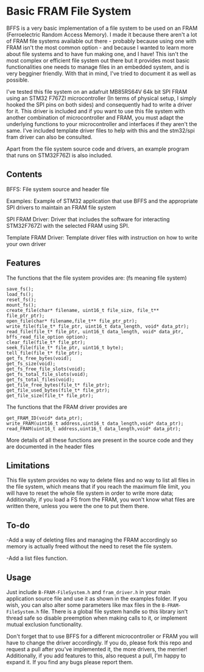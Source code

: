 # Basic FRAM File System

BFFS is a very basic implementation of a file system to be used on an FRAM (Ferroelectric Random Access Memory). I made it because there aren't a lot of FRAM file systems available out there - probably because using one with FRAM isn't the most common option - and because I wanted to learn more about file systems and to have fun making one, and I have! This isn't the most complex or efficient file system out there but it provides most basic functionalities one needs to manage files in an embedded system, and is very begginer friendly. With that in mind, I've tried to document it as well as possible.

I've tested this file system on an adafruit MB85RS64V 64k bit SPI FRAM using an STM32 F767ZI microcontroller (In terms of physical setup, I simply hooked the SPI pins on both sides) and consequently had to write a driver for it. This driver is included and if you want to use this file system with another combination of microcontroller and FRAM, you must adapt the underlying functions to your microcontroller and interfaces if they aren't the same. I've included template driver files to help with this and the stm32/spi fram driver can also be consulted.

Apart from the file system source code and drivers, an example program that runs on STM32F76ZI is also included. 

## Contents
BFFS: File system source and header file

Examples: Example of STM32 application that use BFFS and the appropriate SPI drivers to maintain an FRAM file system

SPI FRAM Driver: Driver that includes the software for interacting STM32F767ZI with the selected FRAM using SPI.

Template FRAM Driver: Template driver files with instruction on how to write your own driver
## Features

The functions that the file system provides are: (fs meaning file system)
```
save_fs();
load_fs();
reset_fs();
mount_fs();
create_file(char* filename, uint16_t file_size, file_t** file_ptr_ptr);
open_file(char* filename,file_t** file_ptr_ptr);
write_file(file_t* file_ptr, uint16_t data_length, void* data_ptr);
read_file(file_t* file_ptr, uint16_t data_length, void* data_ptr, bffs_read_file_option option);
clear_file(file_t* file_ptr);
seek_file(file_t* file_ptr, uint16_t byte);
tell_file(file_t* file_ptr);
get_fs_free_bytes(void);
get_fs_size(void);
get_fs_free_file_slots(void);
get_fs_total_file_slots(void);
get_fs_total_files(void);
get_file_free_bytes(file_t* file_ptr);
get_file_used_bytes(file_t* file_ptr);
get_file_size(file_t* file_ptr);
```
The functions that the FRAM driver provides are
```
get_FRAM_ID(void* data_ptr);
write_FRAM(uint16_t address,uint16_t data_length,void* data_ptr);
read_FRAM(uint16_t address,uint16_t data_length,void* data_ptr);
```
More details of all these functions are present in the source code and they are documented in the header files
## Limitations
This file system provides no way to delete files and no way to list all files in the file system, which means that if you reach the maximum file limit, you will have to reset the whole file system in order to write more data; Additionally, if you load a FS from the FRAM, you won't know what files are written there, unless you were the one to put them there.
 
## To-do
-Add a way of deleting files and managing the FRAM accordingly so memory is actually freed without the need to reset the file system.

-Add a list files function.

## Usage
Just include ```B-FRAM-FileSystem.h``` and ```fram_driver.h``` in your main application source file and use it as shown in the examples folder. If you wish, you can also alter some parameters like max files in the ```B-FRAM-FileSystem.h``` file. There is a global file system handle so this library isn't thread safe so disable preemption when making calls to it, or implement mutual exclusion functionality.

Don't forget that to use BFFS for a different microcontroller or FRAM you will have to change the driver accordingly. If you do, please fork this repo and request a pull after you've implemented it, the more drivers, the merrier! Additionally, if you add features to this, also request a pull, I'm happy to expand it. If you find any bugs please report them.